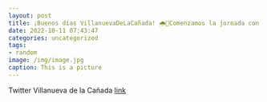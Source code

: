 ```yaml
---
layout: post
title: ¡Buenos días VillanuevaDeLaCañada! 🌧🍂Comenzamos la jornada con lluvia y con esta estampa otoñal.  Os dejamos en este enlace las...
date: 2022-10-11 07:43:47
categories: uncategorized
tags:
- random
image: /img/image.jpg
caption: This is a picture
---
```

Twitter Villanueva de la Cañada [link](https://twitter.com/AytoVDLCanada/status/1579378193215426561)
